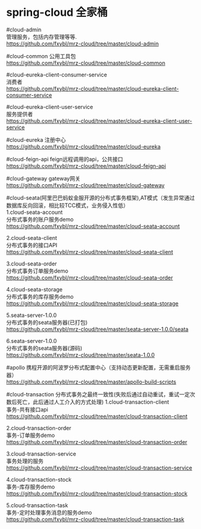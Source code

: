 # spring-cloud 全家桶

#cloud-admin  
管理服务，包括内存管理等等.   
https://github.com/fxybl/mrz-cloud/tree/master/cloud-admin   

#cloud-common
公用工具包   
https://github.com/fxybl/mrz-cloud/tree/master/cloud-common   

#cloud-eureka-client-consumer-service  
消费者  
https://github.com/fxybl/mrz-cloud/tree/master/cloud-eureka-client-consumer-service 

#cloud-eureka-client-user-service  
服务提供者  
https://github.com/fxybl/mrz-cloud/tree/master/cloud-eureka-client-user-service   

#cloud-eureka
注册中心   
https://github.com/fxybl/mrz-cloud/tree/master/cloud-eureka   

#cloud-feign-api
feign远程调用的api，公共接口  
https://github.com/fxybl/mrz-cloud/tree/master/cloud-feign-api   

#cloud-gateway
gateway网关  
https://github.com/fxybl/mrz-cloud/tree/master/cloud-gateway   


#cloud-seata(阿里巴巴蚂蚁金服开源的分布式事务框架),AT模式（发生异常通过数据库反向回滚，相比较TCC模式，业务侵入性低）  
1.cloud-seata-account  
分布式事务的账户服务demo  
https://github.com/fxybl/mrz-cloud/tree/master/cloud-seata-account   

2.cloud-seata-client  
分布式事务的接口API  
https://github.com/fxybl/mrz-cloud/tree/master/cloud-seata-client    

3.cloud-seata-order  
分布式事务订单服务demo   
https://github.com/fxybl/mrz-cloud/tree/master/cloud-seata-order   

4.cloud-seata-storage  
分布式事务的库存服务demo  
https://github.com/fxybl/mrz-cloud/tree/master/cloud-seata-storage   

5.seata-server-1.0.0  
分布式事务的seata服务器(已打包)  
https://github.com/fxybl/mrz-cloud/tree/master/seata-server-1.0.0/seata  

6.seata-server-1.0.0  
分布式事务的seata服务器(源码)  
https://github.com/fxybl/mrz-cloud/tree/master/seata-1.0.0  

#apollo
携程开源的阿波罗分布式配置中心（支持动态更新配置，无需重启服务器）  
https://github.com/fxybl/mrz-cloud/tree/master/apollo-build-scripts  


#cloud-transaction 分布式事务之最终一致性(失败后通过自动重试，重试一定次数后死亡，此后通过人工介入的方式处理)
1.cloud-transaction-client  
事务-共有接口api   
https://github.com/fxybl/mrz-cloud/tree/master/cloud-transaction-client   

2.cloud-transaction-order  
事务-订单服务demo   
https://github.com/fxybl/mrz-cloud/tree/master/cloud-transaction-order   

3.cloud-transaction-service  
事务处理的服务  
https://github.com/fxybl/mrz-cloud/tree/master/cloud-transaction-service   

4.cloud-transaction-stock  
事务-库存服务demo   
https://github.com/fxybl/mrz-cloud/tree/master/cloud-transaction-stock   

5.cloud-transaction-task  
事务-定时处理事务消息的服务demo   
https://github.com/fxybl/mrz-cloud/tree/master/cloud-transaction-task   







